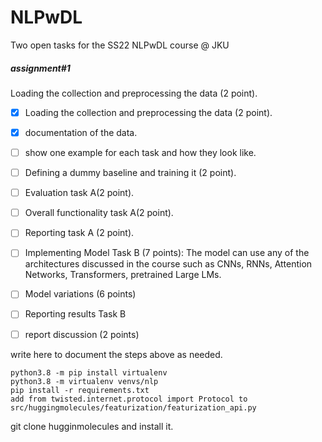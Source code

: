 # NLPwDL
Two open tasks for the SS22 NLPwDL course @ JKU

##### assignment#1
Loading the collection and preprocessing the data (2 point).

- [x] Loading the collection and preprocessing the data (2 point).
- [x] documentation of the data.
- [ ] show one example for each task and how they look like. 
- [ ] Defining a dummy baseline and training it (2 point).
- [ ] Evaluation task A(2 point).
- [ ] Overall functionality task A(2 point).
- [ ] Reporting task A (2 point).
- [ ] Implementing Model Task B (7 points): The model can use any of the architectures discussed in the course such as CNNs, RNNs, Attention Networks, Transformers, pretrained Large LMs.
- [ ] Model variations (6 points)
- [ ] Reporting results Task B
- [ ] report discussion  (2 points)


write here to document the steps above as needed. 

~~~
python3.8 -m pip install virtualenv
python3.8 -m virtualenv venvs/nlp
pip install -r requirements.txt
add from twisted.internet.protocol import Protocol to src/huggingmolecules/featurization/featurization_api.py
~~~

git clone hugginmolecules and install it.